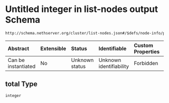 # Untitled integer in list-nodes output Schema

```txt
http://schema.nethserver.org/cluster/list-nodes.json#/$defs/node-info/properties/swap/properties/total
```



| Abstract            | Extensible | Status         | Identifiable            | Custom Properties | Additional Properties | Access Restrictions | Defined In                                                          |
| :------------------ | :--------- | :------------- | :---------------------- | :---------------- | :-------------------- | :------------------ | :------------------------------------------------------------------ |
| Can be instantiated | No         | Unknown status | Unknown identifiability | Forbidden         | Allowed               | none                | [list-nodes.json\*](cluster/list-nodes.json "open original schema") |

## total Type

`integer`
